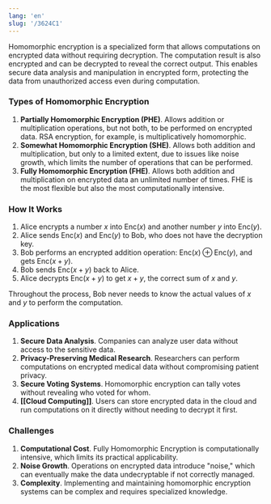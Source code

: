 ```yaml
---
lang: 'en'
slug: '/3624C1'
---
```


Homomorphic encryption is a specialized form that allows computations on encrypted data without requiring decryption. The computation result is also encrypted and can be decrypted to reveal the correct output. This enables secure data analysis and manipulation in encrypted form, protecting the data from unauthorized access even during computation.

### Types of Homomorphic Encryption

1. **Partially Homomorphic Encryption (PHE)**. Allows addition or multiplication operations, but not both, to be performed on encrypted data. RSA encryption, for example, is multiplicatively homomorphic.
2. **Somewhat Homomorphic Encryption (SHE)**. Allows both addition and multiplication, but only to a limited extent, due to issues like noise growth, which limits the number of operations that can be performed.
3. **Fully Homomorphic Encryption (FHE)**. Allows both addition and multiplication on encrypted data an unlimited number of times. FHE is the most flexible but also the most computationally intensive.

### How It Works

1. Alice encrypts a number $x$ into $\text{Enc}(x)$ and another number $y$ into $\text{Enc}(y)$.
2. Alice sends $\text{Enc}(x)$ and $\text{Enc}(y)$ to Bob, who does not have the decryption key.
3. Bob performs an encrypted addition operation: $\text{Enc}(x) \oplus \text{Enc}(y)$, and gets $\text{Enc}(x + y)$.
4. Bob sends $\text{Enc}(x + y)$ back to Alice.
5. Alice decrypts $\text{Enc}(x + y)$ to get $x+y$, the correct sum of $x$ and $y$.

Throughout the process, Bob never needs to know the actual values of $x$ and $y$ to perform the computation.

### Applications

1. **Secure Data Analysis**. Companies can analyze user data without access to the sensitive data.
2. **Privacy-Preserving Medical Research**. Researchers can perform computations on encrypted medical data without compromising patient privacy.
3. **Secure Voting Systems**. Homomorphic encryption can tally votes without revealing who voted for whom.
4. **[[Cloud Computing]]**. Users can store encrypted data in the cloud and run computations on it directly without needing to decrypt it first.

### Challenges

1. **Computational Cost**. Fully Homomorphic Encryption is computationally intensive, which limits its practical applicability.
2. **Noise Growth**. Operations on encrypted data introduce "noise," which can eventually make the data undecryptable if not correctly managed.
3. **Complexity**. Implementing and maintaining homomorphic encryption systems can be complex and requires specialized knowledge.
